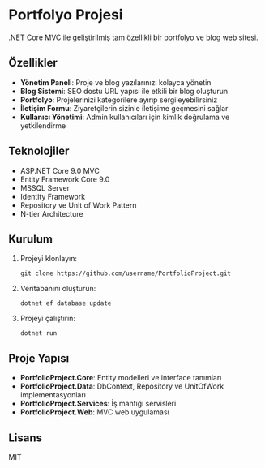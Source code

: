 # Portfolyo Projesi

.NET Core MVC ile geliştirilmiş tam özellikli bir portfolyo ve blog web sitesi.

## Özellikler

- **Yönetim Paneli**: Proje ve blog yazılarınızı kolayca yönetin
- **Blog Sistemi**: SEO dostu URL yapısı ile etkili bir blog oluşturun
- **Portfolyo**: Projelerinizi kategorilere ayırıp sergileyebilirsiniz
- **İletişim Formu**: Ziyaretçilerin sizinle iletişime geçmesini sağlar
- **Kullanıcı Yönetimi**: Admin kullanıcıları için kimlik doğrulama ve yetkilendirme 

## Teknolojiler

- ASP.NET Core 9.0 MVC
- Entity Framework Core 9.0
- MSSQL Server
- Identity Framework
- Repository ve Unit of Work Pattern
- N-tier Architecture

## Kurulum

1. Projeyi klonlayın:
   ```
   git clone https://github.com/username/PortfolioProject.git
   ```

2. Veritabanını oluşturun:
   ```
   dotnet ef database update
   ```

3. Projeyi çalıştırın:
   ```
   dotnet run
   ```

## Proje Yapısı

- **PortfolioProject.Core**: Entity modelleri ve interface tanımları
- **PortfolioProject.Data**: DbContext, Repository ve UnitOfWork implementasyonları
- **PortfolioProject.Services**: İş mantığı servisleri
- **PortfolioProject.Web**: MVC web uygulaması

## Lisans

MIT